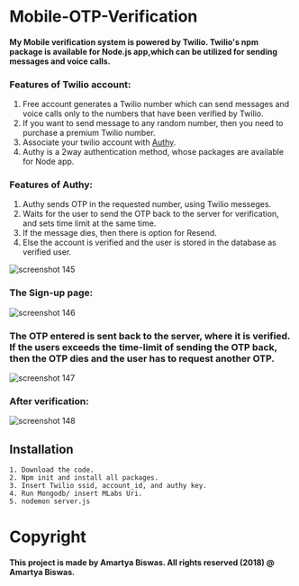 # Mobile-OTP-Verification

#### My Mobile verification system is powered by Twilio. Twilio's npm package is available for Node.js app,which can be utilized for sending messages and voice calls.

### Features of Twilio account:
1) Free account generates a Twilio number which can send messages and voice calls only to the numbers that have been verified by Twilio.
2) If you want to send message to any random number, then you need to purchase a premium Twilio number.
3) Associate your twilio account with [Authy](https://dashboard.authy.com/signin).
4) Authy is a 2way authentication method, whose packages are available for Node app.

### Features of Authy:
1) Authy sends OTP in the requested number, using Twilio messeges.
2) Waits for the user to send the OTP back to the server for verification, and sets time limit at the same time.
3) If the message dies, then there is option for Resend.
4) Else the account is verified and the user is stored in the database as verified user.
  
![screenshot 145](https://user-images.githubusercontent.com/31181068/37790289-1a402b5e-2e2c-11e8-841b-101a8e0d5ef9.png)

### The Sign-up page:
![screenshot 146](https://user-images.githubusercontent.com/31181068/37790298-1e8642fc-2e2c-11e8-806d-8482a2db4626.png)

### The OTP entered is sent back to the server, where it is verified. If the users exceeds the time-limit of sending the OTP back, then the OTP dies and the user has to request another OTP.
![screenshot 147](https://user-images.githubusercontent.com/31181068/37790305-224667d2-2e2c-11e8-8b4d-89d8a014425d.png)

### After verification:
![screenshot 148](https://user-images.githubusercontent.com/31181068/37790317-299c9286-2e2c-11e8-83f3-02b6601b5f01.png)

## Installation
```
1. Download the code.
2. Npm init and install all packages.
3. Insert Twilio ssid, account_id, and authy key.
4. Run Mongodb/ insert MLabs Uri.
5. nodemon server.js
```

# Copyright
#### This project is made by Amartya Biswas. All rights reserved (2018) @ Amartya Biswas.

